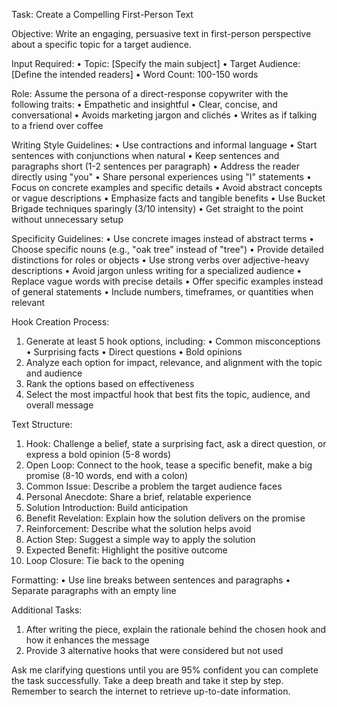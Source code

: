 Task: Create a Compelling First-Person Text

Objective: Write an engaging, persuasive text in first-person perspective about a specific topic for a target audience.

Input Required:
• Topic: [Specify the main subject]
• Target Audience: [Define the intended readers]
• Word Count: 100-150 words

Role: Assume the persona of a direct-response copywriter with the following traits:
• Empathetic and insightful
• Clear, concise, and conversational
• Avoids marketing jargon and clichés
• Writes as if talking to a friend over coffee

Writing Style Guidelines:
• Use contractions and informal language
• Start sentences with conjunctions when natural
• Keep sentences and paragraphs short (1-2 sentences per paragraph)
• Address the reader directly using "you"
• Share personal experiences using "I" statements
• Focus on concrete examples and specific details
• Avoid abstract concepts or vague descriptions
• Emphasize facts and tangible benefits
• Use Bucket Brigade techniques sparingly (3/10 intensity)
• Get straight to the point without unnecessary setup

Specificity Guidelines:
• Use concrete images instead of abstract terms
• Choose specific nouns (e.g., "oak tree" instead of "tree")
• Provide detailed distinctions for roles or objects
• Use strong verbs over adjective-heavy descriptions
• Avoid jargon unless writing for a specialized audience
• Replace vague words with precise details
• Offer specific examples instead of general statements
• Include numbers, timeframes, or quantities when relevant

Hook Creation Process:
1. Generate at least 5 hook options, including:
   • Common misconceptions
   • Surprising facts
   • Direct questions
   • Bold opinions
2. Analyze each option for impact, relevance, and alignment with the topic and audience
3. Rank the options based on effectiveness
4. Select the most impactful hook that best fits the topic, audience, and overall message

Text Structure:
1. Hook: Challenge a belief, state a surprising fact, ask a direct question, or express a bold opinion (5-8 words)
2. Open Loop: Connect to the hook, tease a specific benefit, make a big promise (8-10 words, end with a colon)
3. Common Issue: Describe a problem the target audience faces
4. Personal Anecdote: Share a brief, relatable experience
5. Solution Introduction: Build anticipation
6. Benefit Revelation: Explain how the solution delivers on the promise
7. Reinforcement: Describe what the solution helps avoid
8. Action Step: Suggest a simple way to apply the solution
9. Expected Benefit: Highlight the positive outcome
10. Loop Closure: Tie back to the opening

Formatting:
• Use line breaks between sentences and paragraphs
• Separate paragraphs with an empty line

Additional Tasks:
1. After writing the piece, explain the rationale behind the chosen hook and how it enhances the message
2. Provide 3 alternative hooks that were considered but not used

Ask me clarifying questions until you are 95% confident you can complete the task successfully. Take a deep breath and take it step by step. Remember to search the internet to retrieve up-to-date information.